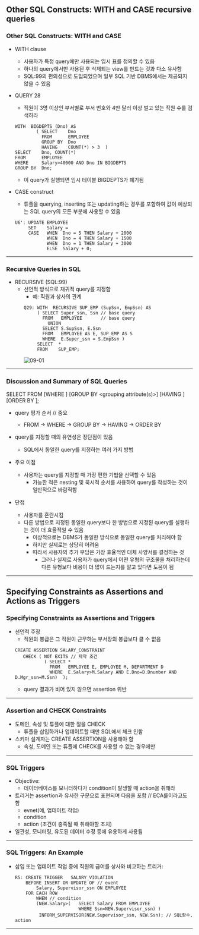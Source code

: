 ## Other SQL Constructs: WITH and CASE recursive queries
### Other SQL Constructs: WITH and CASE
   - WITH clause
      - 사용자가 특정 query에만 사용되는 임시 표를 정의할 수 있음
      - 하나의 query에서만 사용된 후 삭제되는 view를 만드는 것과 다소 유사함
      - SQL:99의 편의성으로 도입되었으며 일부 SQL 기반 DBMS에서는 제공되지 않을 수 있음

   - QUERY 28
      - 직원이 3명 이상인 부서별로 부서 번호와 4만 달러 이상 벌고 있는 직원 수를 검색하라
      ```
      WITH  BIGDEPTS (Dno) AS
              ( SELECT    Dno
                FROM      EMPLOYEE
                GROUP BY  Dno
                HAVING    COUNT(*) > 3  )
      SELECT    Dno, COUNT(*)
      FROM      EMPLOYEE
      WHERE     Salary>40000 AND Dno IN BIGDEPTS
      GROUP BY  Dno;
      ```
      - 이 query가 실행되면 임시 테이블 BIGDEPTS가 폐기됨
      
   - CASE construct
      - 튜플을 querying, inserting 또는 updating하는 경우를 포함하여 값이 예상되는 SQL query의 모든 부분에 사용할 수 있음
      ```
      U6': UPDATE EMPLOYEE
           SET    Salary =
           CASE   WHEN  Dno = 5 THEN Salary + 2000
                  WHEN  Dno = 4 THEN Salary + 1500
                  WHEN  Dno = 1 THEN Salary + 3000
                  ELSE  Salary + 0;
      ```
---

### Recursive Queries in SQL
   - RECURSIVE (SQL:99)
      - 선언적 방식으로 재귀적 query를 지정함
         - 예: 직원과 상사의 관계
         ```
         Q29: WITH  RECURSIVE SUP_EMP (SupSsn, EmpSsn) AS
              ( SELECT Super_ssn, Ssn // base query
                FROM   EMPLOYEE       // base query
                  UNION
                SELECT S.SupSsn, E.Ssn
                FROM   EMPLOYEE AS E, SUP_EMP AS S
                WHERE  E.Super_ssn = S.EmpSsn )
              SELECT  *
              FROM    SUP_EMP;
         ```  
         ![09-01]()   
---

### Discussion and Summary of SQL Queries
   SELECT <attribute and function list>
   FROM <table list>
   [WHERE <condition>]
   [GROUP BY <grouping attribute(s)>]
   [HAVING <group condition>]
   [ORDER BY <attribute list>];
  
   - query 평가 순서 // 중요
      - FROM -> WHERE -> GROUP BY -> HAVING -> ORDER BY
      
   - query를 지정할 때의 유연성은 장단점이 있음
      - SQL에서 동일한 query를 지정하는 여러 가지 방법
   - 주요 이점
      - 사용자는 query를 지정할 때 가장 편한 기법을 선택할 수 있음
         - 가능한 적은 nesting 및 묵시적 순서를 사용하여 query를 작성하는 것이 일반적으로 바람직함
   - 단점
      - 사용자를 혼란시킴
      - 다른 방법으로 지정된 동일한 query보다 한 방법으로 지정된 query를 실행하는 것이 더 효율적일 수 있음
         - 이상적으로는 DBMS가 동일한 방식으로 동일한 query를 처리해야 함
         - 하지만 실제로는 상당히 어려움
         - 따라서 사용자의 추가 부담은 가장 효율적인 대체 사양서를 결정하는 것
            - 그러나 실제로 사용자가 query에서 어떤 유형의 구조물을 처리하는데 다른 유형보다 비용이 더 많이 드는지를 알고 있다면 도움이 됨
---

## Specifying Constraints as Assertions and Actions as Triggers
### Specifying Constraints as Assertions and Triggers
   - 선언적 주장
      - 직원의 봉급은 그 직원이 근무하는 부서장의 봉급보다 클 수 없음
      ```
      CREATE ASSERTION SALARY_CONSTRAINT
         CHECK ( NOT EXITS // 제약 조건
                 ( SELECT *
                   FROM   EMPLOYEE E, EMPLOYEE M, DEPARTMENT D
                   WHERE  E.Salary>M.Salary AND E.Dno=D.Dnumber AND D.Mgr_ssn=M.Ssn)  );
      ```
      - query 결과가 비어 있지 않으면 assertion 위반
---

### Assertion and CHECK Constraints
   - 도메인, 속성 및 튜플에 대한 절을 CHECK
      - 튜플을 삽입하거나 업데이트할 때만 SQL에서 체크 인함
   - 스키마 설계자는 CREATE ASSERTION을 사용해야 함
      - 속성, 도메인 또는 튜플에 CHECK를 사용할 수 없는 경우에만
---

### SQL Triggers
   - Objective:
      - 데이터베이스를 모니터하다가 condition이 발생할 때 action을 취해라
   - 트리거는 assertion과 유사한 구문으로 표현되며 다음을 포함 // ECA룰이라고도 함
      - evnet(예, 업데이트 작업)
      - condition      
      - action (조건이 충족될 때 취해야할 조치)
   - 일관성, 모니터링, 유도된 데이터 수정 등에 유용하게 사용됨
---

### SQL Triggers: An Example
   - 삽입 또는 업데이트 작업 중에 직원의 급여를 상사와 비교하는 트리거:
      ```
      R5: CREATE TRIGGER   SALARY_VIOLATION
          BEFORE INSERT OR UPDATE OF // event
              Salary, Supervisor_ssn ON EMPLOYEE
          FOR EACH ROW
              WHEN // condition
              (NEW.Salary>(   SELECT Salary FROM EMPLOYEE
                              WHERE Ssn=NEW.Supervisor_ssn) )
               INFORM_SUPERVISOR(NEW.Supervisor_ssn, NEW.Ssn); // SQL함수, action
      ```
---
